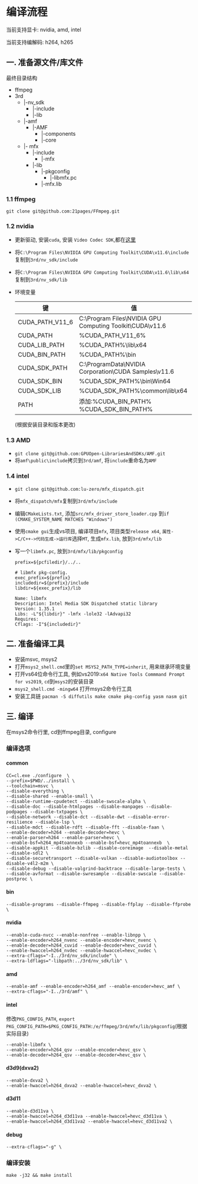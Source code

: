 # 编译流程

当前支持显卡: nvidia, amd, intel

当前支持编解码: h264, h265

## 一. 准备源文件/库文件

最终目录结构  

+ ffmpeg  
+ 3rd  
  + |-nv_sdk  
    + |-include  
    + |-lib  
  + |-amf
    * |-AMF
      * |-components
      * |-core
  + |- mfx
    * |-include
      * |-mfx
    * |-lib
      * |-pkgconfig
        * |-libmfx.pc
      * |-mfx.lib

### 1.1 ffmpeg

```shell
git clone git@github.com:21pages/FFmpeg.git
```

### 1.2 nvidia

  * 更新驱动, 安装`cuda`, 安装 `Video Codec SDK`,都在[这里](https://developer.nvidia.com/nvidia-video-codec-sdk/download)

  * 将`C:\Program Files\NVIDIA GPU Computing Toolkit\CUDA\v11.6\include`复制到`3rd/nv_sdk/include`

  * 将`C:\Program Files\NVIDIA GPU Computing Toolkit\CUDA\v11.6\lib\x64`复制到`3rd/nv_sdk/lib`

  * 环境变量

    | 键               | 值                                        |
    | --------------- | ---------------------------------------- |
    | CUDA_PATH_V11_6 | C:\Program Files\NVIDIA GPU Computing Toolkit\CUDA\v11.6 |
    | CUDA_PATH       | %CUDA_PATH_V11_6%                        |
    | CUDA_LIB_PATH   | %CUDA_PATH%\lib\x64                      |
    | CUDA_BIN_PATH   | %CUDA_PATH%\bin                          |
    | CUDA_SDK_PATH   | C:\ProgramData\NVIDIA Corporation\CUDA Samples\v11.6 |
    | CUDA_SDK_BIN    | %CUDA_SDK_PATH%\bin\Win64                |
    | CUDA_SDK_LIB    | %CUDA_SDK_PATH%\common\lib\x64           |
    | PATH            | 添加:%CUDA_BIN_PATH%   %CUDA_SDK_BIN_PATH% |

    (根据安装目录和版本更改)

### 1.3 AMD

* `git clone git@github.com:GPUOpen-LibrariesAndSDKs/AMF.git`
* 将`amf\public\include`拷贝到`3rd/amf`, 将`include`重命名为`AMF`

### 1.4 intel

* `git clone git@github.com:lu-zero/mfx_dispatch.git`

* 将`mfx_dispatch/mfx`复制到`3rd/mfx/include`

* 编辑`CMakeLists.txt`, 添加`src/mfx_driver_store_loader.cpp` 到`if (CMAKE_SYSTEM_NAME MATCHES "Windows")`

* 使用`cmake gui`生成vs项目, 编译项目`mfx`, 项目类型`release x64`, `属性->C/C++->代码生成->运行库`选择`MT`, 生成`mfx.lib`, 放到`3rd/mfx/lib`

* 写一个`libmfx.pc`, 放到`3rd/mfx/lib/pkgconfig`

  ```
  prefix=${pcfiledir}/../..

  # libmfx pkg-config.
  exec_prefix=${prefix}
  includedir=${prefix}/include
  libdir=${exec_prefix}/lib

  Name: libmfx
  Description: Intel Media SDK Dispatched static library
  Version: 1.35.1
  Libs: -L"${libdir}" -lmfx -lole32 -lAdvapi32
  Requires: 
  Cflags: -I"${includedir}"
  ```


## 二. 准备编译工具

* 安装msvc, msys2
* 打开`msys2_shell.cmd`里的`set MSYS2_PATH_TYPE=inherit`, 用来继承环境变量
* 打开vs64位命令行工具, 例如vs2019:`x64 Native Tools Commmand Prompt for vs2019`, `cd`到`msys2`的安装目录
* `msys2_shell.cmd -mingw64` 打开msys2命令行工具
* 安装工具链
  `pacman -S diffutils make cmake pkg-config yasm nasm git`



## 三. 编译

在msys2命令行里, cd到ffmpeg目录, configure

### 编译选项

#### common
```shell
CC=cl.exe ./configure  \
--prefix=$PWD/../install \
--toolchain=msvc \
--disable-everything \
--disable-shared --enable-small \
--disable-runtime-cpudetect --disable-swscale-alpha \
--disable-doc --disable-htmlpages --disable-manpages --disable-podpages --disable-txtpages \
--disable-network --disable-dct --disable-dwt --disable-error-resilience --disable-lsp \
--disable-mdct --disable-rdft --disable-fft --disable-faan \
--enable-decoder=h264 --enable-decoder=hevc \
--enable-parser=h264 --enable-parser=hevc \
--enable-bsf=h264_mp4toannexb --enable-bsf=hevc_mp4toannexb  \
--disable-appkit --disable-bzlib --disable-coreimage  --disable-metal --disable-sdl2 \
--disable-securetransport --disable-vulkan --disable-audiotoolbox --disable-v4l2-m2m \
--disable-debug --disable-valgrind-backtrace --disable-large-tests \
--disable-avformat --disable-swresample --disable-swscale --disable-postproc \
```
#### bin
```shell
--disable-programs --disable-ffmpeg --disable-ffplay --disable-ffprobe \
```
#### nvidia
```shell
--enable-cuda-nvcc --enable-nonfree --enable-libnpp \
--enable-encoder=h264_nvenc --enable-encoder=hevc_nvenc \
--enable-decoder=h264_cuvid --enable-decoder=hevc_cuvid \
--enable-hwaccel=h264_nvdec --enable-hwaccel=hevc_nvdec \
--extra-cflags="-I../3rd/nv_sdk/include" \
--extra-ldflags="-libpath:../3rd/nv_sdk/lib" \
```

#### amd
```shell
--enable-amf --enable-encoder=h264_amf --enable-encoder=hevc_amf \
--extra-cflags="-I../3rd/amf" \
```

#### intel
修改`PKG_CONFIG_PATH`,
`export PKG_CONFIG_PATH=$PKG_CONFIG_PATH:/e/ffmpeg/3rd/mfx/lib/pkgconfig`(根据实际目录)

```shell
--enable-libmfx \
--enable-encoder=h264_qsv --enable-encoder=hevc_qsv \
--enable-decoder=h264_qsv --enable-decoder=hevc_qsv \
```

#### d3d9(dxva2)
```shell
--enable-dxva2 \
--enable-hwaccel=h264_dxva2 --enable-hwaccel=hevc_dxva2 \
```

#### d3d11
```shell
--enable-d3d11va \
--enable-hwaccel=h264_d3d11va --enable-hwaccel=hevc_d3d11va \
--enable-hwaccel=h264_d3d11va2 --enable-hwaccel=hevc_d3d11va2 \
```

#### debug
```shell
--extra-cflags="-g" \
```

### 编译安装
`make -j32 && make install`



